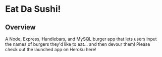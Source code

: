 # Eat Da Sushi!
## Overview
A Node, Express, Handlebars, and MySQL burger app that lets users input the names of burgers they'd like to eat... and then devour them! Please check out the launched app on Heroku here!
